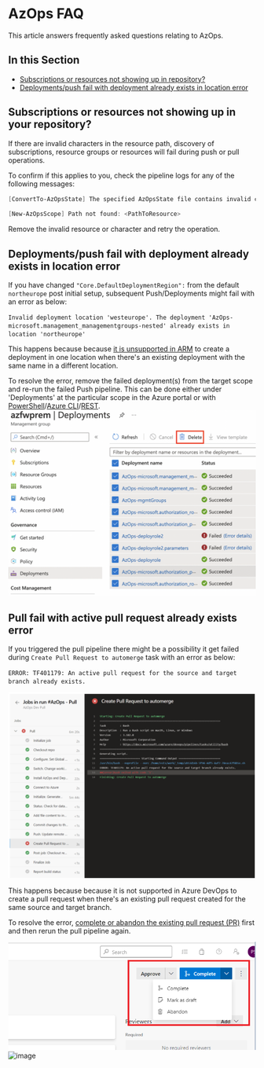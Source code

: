 # AzOps FAQ

This article answers frequently asked questions relating to AzOps.

## In this Section

- [Subscriptions or resources not showing up in repository?](#subscriptions-or-resources-not-showing-up-in-repository)
- [Deployments/push fail with deployment already exists in location error](#deployments/push-fail-with-deployment-already-exists-in-location-error)

## Subscriptions or resources not showing up in your repository?

If there are invalid characters in the resource path, discovery of subscriptions, resource groups or resources will fail during push or pull operations.

To confirm if this applies to you, check the pipeline logs for any of the following messages:

```powershell
[ConvertTo-AzOpsState] The specified AzOpsState file contains invalid characters (remove any "[" or "]" characters)! <PathToResource>
```

```powershell
[New-AzOpsScope] Path not found: <PathToResource>
```

Remove the invalid resource or character and retry the operation.

## Deployments/push fail with deployment already exists in location error

If you have changed `"Core.DefaultDeploymentRegion":` from the default `northeurope` post initial setup, subsequent Push/Deployments might fail with an error as below:

`Invalid deployment location 'westeurope'. The deployment 'AzOps-microsoft.management_managementgroups-nested' already exists in location 'northeurope'`

This happens because because [it is unsupported in ARM](https://docs.microsoft.com/en-us/azure/azure-resource-manager/templates/deploy-to-management-group?tabs=azure-cli#deployment-location-and-name) to create a deployment in one location when there's an existing deployment with the same name in a different location.

To resolve the error, remove the failed deployment(s) from the target scope and re-run the failed Push pipeline. This can be done either under 'Deployments' at the particular scope in the Azure portal  or with [PowerShell](https://docs.microsoft.com/en-us/powershell/module/az.resources/remove-azmanagementgroupdeployment?view=azps-7.1.0)/[Azure CLI](https://docs.microsoft.com/en-us/cli/azure/deployment/mg?view=azure-cli-latest#az-deployment-mg-delete)/[REST](https://docs.microsoft.com/en-us/rest/api/resources/deployments/delete-at-management-group-scope).
![Delete Deployments at scope](./Media/FAQ/delete_deployments.png)

## Pull fail with active pull request already exists error
 
If you triggered the pull pipeline there might be a possibility it get failed during `Create Pull Request to automerge` task with an error as below:
 
`ERROR: TF401179: An active pull request for the source and target branch already exists.`
 
![Error](./Media/FAQ/existing_pr_error.png)
 
This happens because because it is not supported in Azure DevOps to create a pull request when there's an existing pull request created for the same source and target branch.
 
To resolve the error, [complete or abandon the existing pull request (PR)](https://docs.microsoft.com/en-us/azure/devops/repos/git/complete-pull-requests?view=azure-devops&tabs=browser) first and then rerun the pull pipeline again.
 
![PR](./Media/FAQ/pr.png)![image](https://user-images.githubusercontent.com/88823550/155154844-bd77a6e0-3424-4df6-a9a0-0b5d4458e03b.png)
